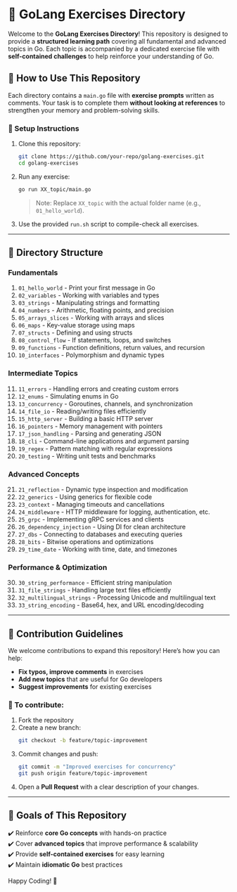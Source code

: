 # 📘 GoLang Exercises Directory

Welcome to the **GoLang Exercises Directory**! This repository is designed to provide a **structured learning path** covering all fundamental and advanced topics in Go. Each topic is accompanied by a dedicated exercise file with **self-contained challenges** to help reinforce your understanding of Go.

## 🚀 How to Use This Repository

Each directory contains a `main.go` file with **exercise prompts** written as comments. Your task is to complete them **without looking at references** to strengthen your memory and problem-solving skills.

### 🔧 Setup Instructions

1. Clone this repository:
   ```sh
   git clone https://github.com/your-repo/golang-exercises.git
   cd golang-exercises
   ```
2. Run any exercise:
   ```sh
   go run XX_topic/main.go
   ```
   > Note: Replace `XX_topic` with the actual folder name (e.g., `01_hello_world`).
3. Use the provided `run.sh` script to compile-check all exercises.

---

## 📂 Directory Structure

### **Fundamentals**

1. `01_hello_world` - Print your first message in Go
2. `02_variables` - Working with variables and types
3. `03_strings` - Manipulating strings and formatting
4. `04_numbers` - Arithmetic, floating points, and precision
5. `05_arrays_slices` - Working with arrays and slices
6. `06_maps` - Key-value storage using maps
7. `07_structs` - Defining and using structs
8. `08_control_flow` - If statements, loops, and switches
9. `09_functions` - Function definitions, return values, and recursion
10. `10_interfaces` - Polymorphism and dynamic types

### **Intermediate Topics**

11. `11_errors` - Handling errors and creating custom errors
12. `12_enums` - Simulating enums in Go
13. `13_concurrency` - Goroutines, channels, and synchronization
14. `14_file_io` - Reading/writing files efficiently
15. `15_http_server` - Building a basic HTTP server
16. `16_pointers` - Memory management with pointers
17. `17_json_handling` - Parsing and generating JSON
18. `18_cli` - Command-line applications and argument parsing
19. `19_regex` - Pattern matching with regular expressions
20. `20_testing` - Writing unit tests and benchmarks

### **Advanced Concepts**

21. `21_reflection` - Dynamic type inspection and modification
22. `22_generics` - Using generics for flexible code
23. `23_context` - Managing timeouts and cancellations
24. `24_middleware` - HTTP middleware for logging, authentication, etc.
25. `25_grpc` - Implementing gRPC services and clients
26. `26_dependency_injection` - Using DI for clean architecture
27. `27_dbs` - Connecting to databases and executing queries
28. `28_bits` - Bitwise operations and optimizations
29. `29_time_date` - Working with time, date, and timezones

### **Performance & Optimization**

30. `30_string_performance` - Efficient string manipulation
31. `31_file_strings` - Handling large text files efficiently
32. `32_multilingual_strings` - Processing Unicode and multilingual text
33. `33_string_encoding` - Base64, hex, and URL encoding/decoding

---

## 📜 Contribution Guidelines

We welcome contributions to expand this repository! Here’s how you can help:

- **Fix typos, improve comments** in exercises
- **Add new topics** that are useful for Go developers
- **Suggest improvements** for existing exercises

### 🔹 To contribute:

1. Fork the repository
2. Create a new branch:
   ```sh
   git checkout -b feature/topic-improvement
   ```
3. Commit changes and push:
   ```sh
   git commit -m "Improved exercises for concurrency"
   git push origin feature/topic-improvement
   ```
4. Open a **Pull Request** with a clear description of your changes.

---

## 🎯 Goals of This Repository

✔️ Reinforce **core Go concepts** with hands-on practice  
✔️ Cover **advanced topics** that improve performance & scalability  
✔️ Provide **self-contained exercises** for easy learning  
✔️ Maintain **idiomatic Go** best practices

Happy Coding! 🎉
